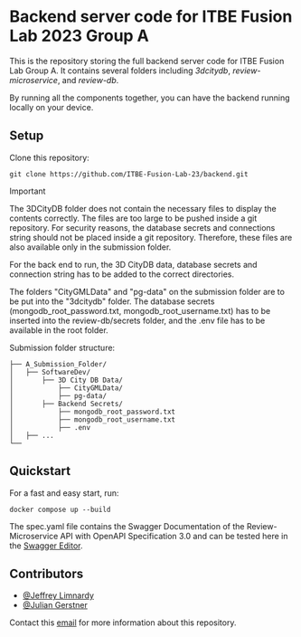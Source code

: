 # Backend server code for ITBE Fusion Lab 2023 Group A

This is the repository storing the full backend server code for ITBE Fusion Lab Group A. It contains several folders including _3dcitydb_, _review-microservice_, and _review-db_.

By running all the components together, you can have the backend running locally on your device.

## Setup

Clone this repository:
```
git clone https://github.com/ITBE-Fusion-Lab-23/backend.git
```

> [!IMPORTANT]
> The 3DCityDB folder does not contain the necessary files to display the contents correctly. The files are too large to be pushed inside a git repository.
> For security reasons, the database secrets and connections string should not be placed inside a git repository. Therefore, these files are also available only in the submission folder.

For the back end to run, the 3D CityDB data, database secrets and connection string has to be added to the correct directories.

The folders "CityGMLData" and "pg-data" on the submission folder are to be put into the "3dcitydb" folder. The database secrets (mongodb_root_password.txt, mongodb_root_username.txt) has to be inserted into the review-db/secrets folder, and the .env file has to be available in the root folder.

Submission folder structure:

```
├── A_Submission_Folder/
│   ├── SoftwareDev/ 
│       ├── 3D City DB Data/
│           ├── CityGMLData/
│           ├── pg-data/
│       ├── Backend Secrets/
│           ├── mongodb_root_password.txt
│           ├── mongodb_root_username.txt
│           ├── .env
│   ├── ...
└── 
```



## Quickstart

For a fast and easy start, run:

```
docker compose up --build
```

The spec.yaml file contains the Swagger Documentation of the Review-Microservice API with OpenAPI Specification 3.0 and can be tested here in the [Swagger Editor](https://editor.swagger.io).

## Contributors
- [@Jeffrey Limnardy](https://github.com/jeffreylimnardy)
- [@Julian Gerstner](https://github.com/JulianLeQuack)

Contact this [email](mailto:jeffrey.limnardy@tum.de) for more information about this repository.
